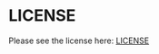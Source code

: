 # LICENSE

Please see the license here: [LICENSE](https://github.com/SAWARATSUKI/KawaiiLogos/blob/main/README_EN.md)
